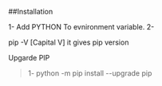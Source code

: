 ##Installation

1- Add PYTHON To evnironment variable.
2- 

pip -V [Capital V] it gives pip version


Upgarde PIP
> 1- python -m pip install --upgrade pip
